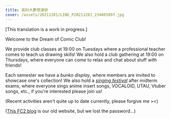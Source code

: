 ```yaml
---
title: 高科大夢想漫研
cover: /assets/20211201/LINE_P20211201_234805897.jpg
---
```


[This translation is a work in progress.]

Welcome to the Dream of Comic Club!

We provide club classes at 19:00 on Tuesdays where a professional teacher comes to teach us drawing skills! We also hold a club gathering at 19:00 on Thursdays, where everyone can come to relax and chat about stuff with friends!

<!-- TODO: the tag isn't yet translated -->

Each semester we have a *bunko display*, where members are invited to showcase one's collection! We also hold a [*singing festival*](/tags/歌謠祭) after midterm exams, where everyone sings anime insert songs, VOCALOID, UTAU, Vtuber songs, etc., if you're interested please join us!

(Recent activities aren't quite up to date currently, please forgive me ><)

([This FC2 blog](http://nkfustacgclub.blog.fc2.com/) is our old website, but we lost the password…)
